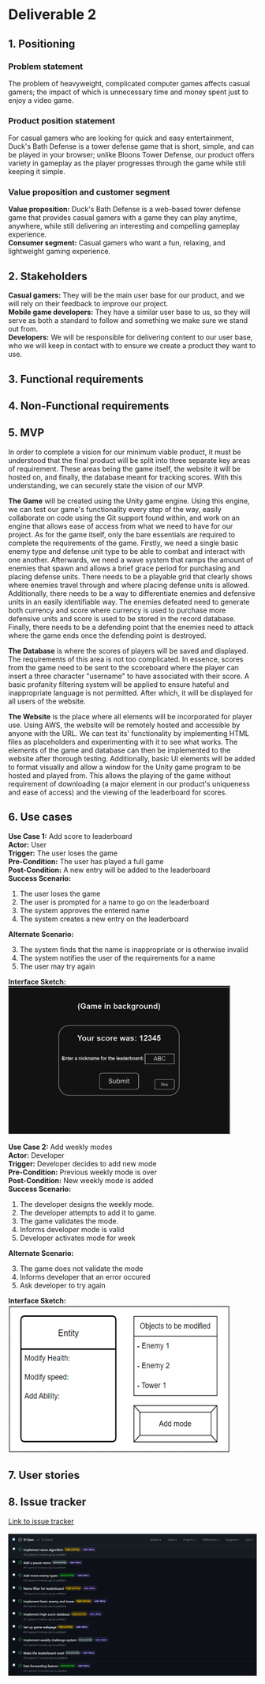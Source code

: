 # Deliverable 2
## 1. Positioning

### Problem statement
The problem of heavyweight, complicated computer games affects casual gamers; the impact of which is unnecessary time and money spent just to enjoy a video game.
### Product position statement
For casual gamers who are looking for quick and easy entertainment, Duck's Bath Defense is a tower defense game that is short, simple, and can be played in your browser; unlike Bloons Tower Defense, our product offers variety in gameplay as the player progresses through the game while still keeping it simple.
### Value proposition and customer segment
**Value proposition:** Duck's Bath Defense is a web-based tower defense game that provides casual gamers with a game they can play anytime, anywhere, while still delivering an interesting and compelling gameplay experience.<br>
**Consumer segment:** Casual gamers who want a fun, relaxing, and lightweight gaming experience.
## 2. Stakeholders
**Casual gamers:** They will be the main user base for our product, and we will rely on their feedback to improve our project.<br>
**Mobile game developers:** They have a similar user base to us, so they will serve as both a standard to follow and something we make sure we stand out from.<br>
**Developers:** We will be responsible for delivering content to our user base, who we will keep in contact with to ensure we create a product they want to use.
## 3. Functional requirements

## 4. Non-Functional requirements

## 5. MVP
In order to complete a vision for our minimum viable product, it must be understood that the final product will be split into three separate key areas of requirement. These areas being the game itself, the website it will be hosted on, and finally, the database meant for tracking scores. With this understanding, we can securely state the vision of our MVP.

**The Game** will be created using the Unity game engine. Using this engine, we can test our game's functionality every step of the way, easily collaborate on code using the Git support found within, and work on an engine that allows ease of access from what we need to have for our project. As for the game itself, only the bare essentials are required to complete the requirements of the game. Firstly, we need a single basic enemy type and defense unit type to be able to combat and interact with one another. Afterwards, we need a wave system that ramps the amount of enemies that spawn and allows a brief grace period for purchasing and placing defense units. There needs to be a playable grid that clearly shows where enemies travel through and where placing defense units is allowed. Additionally, there needs to be a way to differentiate enemies and defensive units in an easily identifiable way. The enemies defeated need to generate both currency and score where currency is used to purchase more defensive units and score is used to be stored in the record database. Finally, there needs to be a defending point that the enemies need to attack where the game ends once the defending point is destroyed.

**The Database** is where the scores of players will be saved and displayed. The requirements of this area is not too complicated. In essence, scores from the game need to be sent to the scoreboard where the player can insert a three character "username" to have associated with their score. A basic profanity filtering system will be applied to ensure hateful and inappropriate language is not permitted. After which, it will be displayed for all users of the website.

**The Website** is the place where all elements will be incorporated for player use. Using AWS, the website will be remotely hosted and accessible by anyone with the URL. We can test its' functionality by implementing HTML files as placeholders and experimenting with it to see what works. The elements of the game and database can then be implemented to the website after thorough testing. Additionally, basic UI elements will be added to format visually and allow a window for the Unity game program to be hosted and played from. This allows the playing of the game without requirement of downloading (a major element in our product's uniqueness and ease of access) and the viewing of the leaderboard for scores.

## 6. Use cases
**Use Case 1:** Add score to leaderboard<br>
**Actor:** User<br>
**Trigger:** The user loses the game<br>
**Pre-Condition:** The user has played a full game<br>
**Post-Condition:** A new entry will be added to the leaderboard<br>
**Success Scenario:**

1) The user loses the game
2) The user is prompted for a name to go on the leaderboard
3) The system approves the entered name
4) The system creates a new entry on the leaderboard

**Alternate Scenario:**

3) The system finds that the name is inappropriate or is otherwise invalid
4) The system notifies the user of the requirements for a name
5) The user may try again

**Interface Sketch:**<br>
<img src = "image.png" width = "450" height = "300">

**Use Case 2:** Add weekly modes<br>
**Actor:** Developer<br>
**Trigger:** Developer decides to add new mode<br>
**Pre-Condition:** Previous weekly mode is over<br>
**Post-Condition:** New weekly mode is added<br>
**Success Scenario:** <br>

1) The developer designs the weekly mode.
2) The developer attempts to add it to game.
3) The game validates the mode.
4) Informs developer mode is valid
5) Developer activates mode for week

**Alternate Scenario:**<br>

3) The game does not validate the mode
4) Informs developer that an error occured
5) Ask developer to try again<be>

**Interface Sketch:**<br>
<img src = "UseCase2Sketch.png" width = "450" height = "300">

## 7. User stories

## 8. Issue tracker
[Link to issue tracker](https://github.com/NoomMiner/Ducks-Bath-Defense/issues)
<br>
<br>
![Issue Tracker](issuetracker.png)





